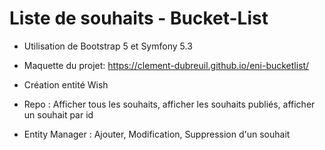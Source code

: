 ﻿# Liste de souhaits - Bucket-List
- Utilisation de Bootstrap 5 et Symfony 5.3

- Maquette du projet: https://clement-dubreuil.github.io/eni-bucketlist/

- Création entité Wish
- Repo : Afficher tous les souhaits, afficher les souhaits publiés, afficher un souhait par id
- Entity Manager : Ajouter, Modification, Suppression d'un souhait
